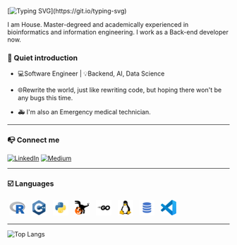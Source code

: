 [![Typing SVG](https://readme-typing-svg.demolab.com?font=Fira+Code&weight=100&duration=2000&pause=500&color=6A778E&width=435&lines=Hello+world+!;Love+coding%2C+data+analytics%2C+and+AI.)](https://git.io/typing-svg)  

I am House. Master-degreed and academically experienced in bioinformatics and information engineering. I work as a Back-end developer now.
### 👋 Quiet introduction

- 💻️Software Engineer | 💡️Backend, AI, Data Science 
- 🌐Rewrite the world, just like rewriting code, but hoping there won't be any bugs this time.

- 🚑 I'm also an Emergency medical technician.

---
### 📭 Connect me
[![LinkedIn]( https://img.shields.io/badge/LinkedIn-0077B5?style=for-the-badge&logo=linkedin&logoColor=white )](https://www.linkedin.com/in/hao-hsu-749b20268/ "LinkedIn")
[![Medium]( https://img.shields.io/badge/Medium-12100E?style=for-the-badge&logo=medium&logoColor=white)](https://medium.com/@house40105 "Medium")

---
### ☑️ Languages  

<p float="left">
<img style="padding:5px;" align="center" alt="r" width="35px" title="R" src="https://raw.githubusercontent.com/github/explore/80688e429a7d4ef2fca1e82350fe8e3517d3494d/topics/r/r.png"/>
<img style="padding:5px;" align="center" alt="cpp" width="35px" title="C++" src="https://raw.githubusercontent.com/github/explore/80688e429a7d4ef2fca1e82350fe8e3517d3494d/topics/cpp/cpp.png"/>
<img style="padding:5px;" align="center" alt="python" width="35px" title="Python" src="https://raw.githubusercontent.com/github/explore/80688e429a7d4ef2fca1e82350fe8e3517d3494d/topics/python/python.png"/>
<img style="padding:5px;" align="center" alt="perl" width="35px" title="Perl" src="https://raw.githubusercontent.com/github/explore/80688e429a7d4ef2fca1e82350fe8e3517d3494d/topics/perl/perl.png"/>
<img style="padding:5px;" align="center" alt="go" width="35px" title="Go" src="https://raw.githubusercontent.com/github/explore/80688e429a7d4ef2fca1e82350fe8e3517d3494d/topics/go/go.png"/>

<img style="padding:5px;" align="center" alt="linux" width="35px" title="Linux" src="https://raw.githubusercontent.com/github/explore/80688e429a7d4ef2fca1e82350fe8e3517d3494d/topics/linux/linux.png"/>
<img style="padding:5px;" align="center" alt="sql" width="35px" title="SQL" src="https://raw.githubusercontent.com/github/explore/80688e429a7d4ef2fca1e82350fe8e3517d3494d/topics/sql/sql.png"/>
<img style="padding:5px;" align="center" alt="vscode" width="35px" title="VsCode" src="https://raw.githubusercontent.com/github/explore/80688e429a7d4ef2fca1e82350fe8e3517d3494d/topics/visual-studio-code/visual-studio-code.png"/>
</p>

---
![Top Langs](https://github-readme-stats.vercel.app/api/top-langs/?username=house40105&layout=compact)
